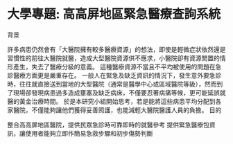 # 大學專題: 高高屏地區緊急醫療查詢系統

背景

許多病患仍然會有「大醫院擁有較多醫療資源」的想法，即使是輕微症狀依然還是習慣性的前往大醫院就醫，造成大型醫院資源供不應求，小醫院卻有資源閒置的情形產生，失去了醫療分級的意義。
這種醫療資源不當且不平均被使用的問題在急診醫療方面更是嚴重存在。
一般人在緊急及缺乏資訊的情況下，發生意外要急診時，往往就直接送到當地的大型醫院（通常是醫學中心或區域醫院等級），然而到了現場卻發現病患過多造成壅塞及缺乏病床，不僅要忍著病痛等候，更可能延誤就醫的黃金治療時間。
於是本研究小組開始思考，若是能將這些病患平均分配到各家醫院，不僅能夠讓他們獲得妥善照護，也能減輕大醫院醫護人員的負擔。
目的

整合高高屏地區醫院，提供民眾急診時可靠即時的就醫參考
提供緊急醫療包資訊，讓使用者能夠立即作簡易急救步驟和初步傷勢判斷